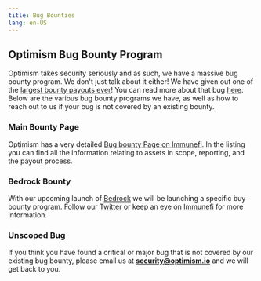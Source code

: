 ```yaml
---
title: Bug Bounties
lang: en-US
---
```


## Optimism Bug Bounty Program

Optimism takes security seriously and as such, we have a massive bug bounty program. We don't just talk about it either! We have given out one of the [largest bounty payouts ever](https://medium.com/ethereum-optimism/disclosure-fixing-a-critical-bug-in-optimisms-geth-fork-a836ebdf7c94)! You can read more about that bug [here](https://www.saurik.com/optimism.html). Below are the various bug bounty programs we have, as well as how to reach out to us if your bug is not covered by an existing bounty. 

### Main Bounty Page

Optimism has a very detailed [Bug bounty Page on Immunefi](https://immunefi.com/bounty/optimism/). In the listing you can find all the information relating to assets in scope, reporting, and the payout process. 

### Bedrock Bounty

With our upcoming launch of [Bedrock](../developers/bedrock.md) we will be launching a specific buy bounty program. Follow our [Twitter](https://twitter.com/optimismFND) or keep an eye on [Immunefi](https://immunefi.com/bounty/optimism/) for more information.

### Unscoped Bug

If you think you have found a critical or major bug that is not covered by our existing bug bounty, please email us at **security@optimism.io** and we will get back to you. 